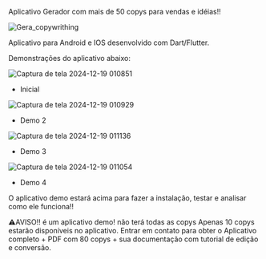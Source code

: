 Aplicativo Gerador com mais de 50 copys para vendas e idéias!!

![Gera_copywrithing](https://github.com/user-attachments/assets/4b59b77f-55af-4f70-8741-ed9ebab36a61)

Aplicativo para Android e IOS desenvolvido com Dart/Flutter.

Demonstrações do aplicativo abaixo:

![Captura de tela 2024-12-19 010851](https://github.com/user-attachments/assets/486c4a67-c07c-480e-877e-829c8e6daaa0)

- Inicial

![Captura de tela 2024-12-19 010929](https://github.com/user-attachments/assets/c7bc6e09-6e16-4b83-9c2a-17acd30140cf)

- Demo 2

![Captura de tela 2024-12-19 011136](https://github.com/user-attachments/assets/06afd6e7-cbc8-426a-bb1d-8480b0500646)

- Demo 3

![Captura de tela 2024-12-19 011054](https://github.com/user-attachments/assets/293d78cc-ddc5-47a6-b4fa-3ea7de1e8354)

- Demo 4


O aplicativo demo estará acima para fazer a instalação, testar e analisar como ele funciona!!

⚠️AVISO!! é um aplicativo demo! não terá todas as copys
Apenas 10 copys estarão disponíveis no aplicativo.
Entrar em contato para obter o Aplicativo completo + PDF com 80 copys + sua documentação com tutorial de edição e conversão.

